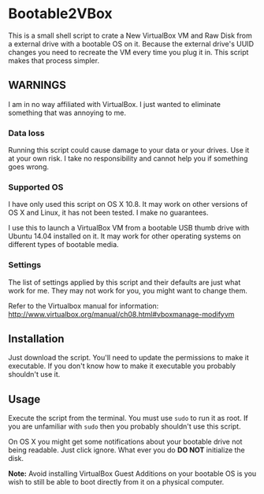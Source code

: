 Bootable2VBox
================================

This is a small shell script to crate a New VirtualBox VM and Raw Disk from a external drive with a bootable OS on it. Because the external drive's UUID changes you need to recreate the VM every time you plug it in. This script makes that process simpler.

## WARNINGS
I am in no way affiliated with VirtualBox. I just wanted to eliminate something that was annoying to me.

### Data loss
Running this script could cause damage to your data or your drives. Use it at your own risk. I take no responsibility and cannot help you if something goes wrong.

### Supported OS
I have only used this script on OS X 10.8. It may work on other versions of OS X and Linux, it has not been tested. I make no guarantees.

I use this to launch a VirtualBox VM from a bootable USB thumb drive with Ubuntu 14.04 installed on it. It may work for other operating systems on different types of bootable media.

### Settings
The list of settings applied by this script and their defaults are just what work for me. They may not work for you, you might want to change them.

Refer to the Virtualbox manual for information: http://www.virtualbox.org/manual/ch08.html#vboxmanage-modifyvm

## Installation
Just download the script. You'll need to update the permissions to make it executable. If you don't know how to make it executable you probably shouldn't use it.

## Usage
Execute the script from the terminal. You must use `sudo` to run it as root. If you are unfamiliar with `sudo` then you probably shouldn't use this script.

On OS X you might get some notifications about your bootable drive not being readable. Just click ignore. What ever you do **DO NOT** initialize the disk.

**Note:** Avoid installing VirtualBox Guest Additions on your bootable OS is you wish to still be able to boot directly from it on a physical computer.
